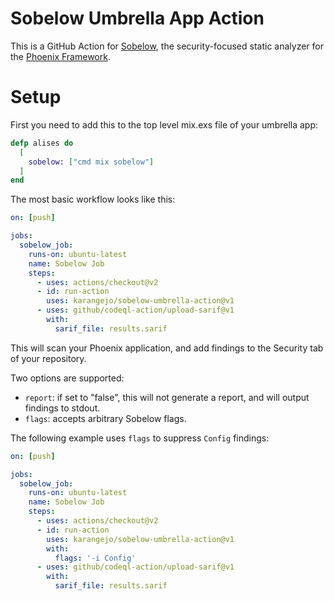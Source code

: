 # Sobelow Umbrella App Action

This is a GitHub Action for [Sobelow](https://github.com/nccgroup/sobelow), the security-focused static analyzer for the [Phoenix Framework](https://www.phoenixframework.org/).

# Setup

First you need to add this to the top level mix.exs file of your umbrella app:

```elixir
defp alises do
  [
    sobelow: ["cmd mix sobelow"]
  ]
end

```

The most basic workflow looks like this:

```yaml
on: [push]

jobs:
  sobelow_job:
    runs-on: ubuntu-latest
    name: Sobelow Job
    steps:
      - uses: actions/checkout@v2
      - id: run-action
        uses: karangejo/sobelow-umbrella-action@v1
      - uses: github/codeql-action/upload-sarif@v1
        with:
          sarif_file: results.sarif
```

This will scan your Phoenix application, and add findings to the Security tab of your repository. 

Two options are supported:

* `report`: if set to "false", this will not generate a report, and will output findings to stdout. 
* `flags`: accepts arbitrary Sobelow flags.

The following example uses `flags` to suppress `Config` findings:

```yaml
on: [push]

jobs:
  sobelow_job:
    runs-on: ubuntu-latest
    name: Sobelow Job
    steps:
      - uses: actions/checkout@v2
      - id: run-action
        uses: karangejo/sobelow-umbrella-action@v1
        with:
          flags: '-i Config'
      - uses: github/codeql-action/upload-sarif@v1
        with:
          sarif_file: results.sarif
```